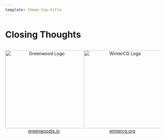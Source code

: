 ```yaml
---
template: theme-top-title
---
```


<style>
  p {
    display: inline-block;
    padding: 0!important;
    width: 49%!important;
    text-align: center!important;
  }

  p img {
    height: 250px;
  }
</style>

# Closing Thoughts

![Greenwood Logo](/assets/greenwood-logo.png)
<a href="https://www.greenwoodjs.io" title="Greenwood website">greenwoodjs.io</a>

![WinterCG Logo](/assets/wintercg-logo.svg)
<a href="https://wintercg.org/" title="WinterCG website">wintercg.org</a>